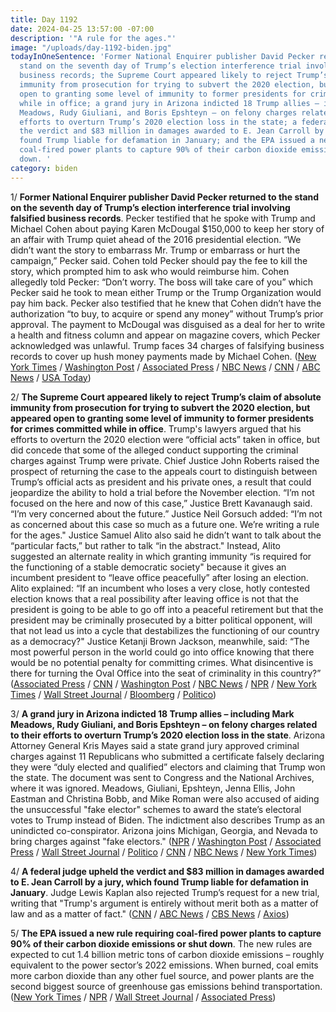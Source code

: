 ```yaml
---
title: Day 1192
date: 2024-04-25 13:57:00 -07:00
description: '"A rule for the ages."'
image: "/uploads/day-1192-biden.jpg"
todayInOneSentence: 'Former National Enquirer publisher David Pecker returned to the
  stand on the seventh day of Trump’s election interference trial involving falsified
  business records; the Supreme Court appeared likely to reject Trump’s claim of absolute
  immunity from prosecution for trying to subvert the 2020 election, but appeared
  open to granting some level of immunity to former presidents for crimes committed
  while in office; a grand jury in Arizona indicted 18 Trump allies – including Mark
  Meadows, Rudy Giuliani, and Boris Epshteyn – on felony charges related to their
  efforts to overturn Trump’s 2020 election loss in the state; a federal judge upheld
  the verdict and $83 million in damages awarded to E. Jean Carroll by a jury, which
  found Trump liable for defamation in January; and the EPA issued a new rule requiring
  coal-fired power plants to capture 90% of their carbon dioxide emissions or shut
  down. '
category: biden
---
```


1/ **Former National Enquirer publisher David Pecker returned to the stand on the seventh day of Trump’s election interference trial involving falsified business records**. Pecker testified that he spoke with Trump and Michael Cohen about paying Karen McDougal $150,000 to keep her story of an affair with Trump quiet ahead of the 2016 presidential election. “We didn’t want the story to embarrass Mr. Trump or embarrass or hurt the campaign,” Pecker said. Cohen told Pecker should pay the fee to kill the story, which prompted him to ask who would reimburse him. Cohen allegedly told Pecker: “Don’t worry. The boss will take care of you” which Pecker said he took to mean either Trump or the Trump Organization would pay him back. Pecker also testified that he knew that Cohen didn’t have the authorization “to buy, to acquire or spend any money” without Trump’s prior approval. The payment to McDougal was disguised as a deal for her to write a health and fitness column and appear on magazine covers, which Pecker acknowledged was unlawful. Trump faces 34 charges of falsifying business records to cover up hush money payments made by Michael Cohen. ([New York Times](https://www.nytimes.com/live/2024/04/25/nyregion/trump-hush-money-trial-news) / [Washington Post](https://www.washingtonpost.com/politics/2024/04/25/trump-hush-money-trial-live-updates-david-pecker-testimony/) / [Associated Press](https://apnews.com/live/trump-trial-hush-money-updates-day-7#0000018f-16e6-dc4a-a1df-3fe7752e0000) / [NBC News](https://www.nbcnews.com/politics/donald-trump/live-blog/trump-trial-hush-money-case-live-updates-rcna149184) / [CNN](https://www.cnn.com/politics/live-news/trump-hush-money-trial-04-25-24/index.html) / [ABC News](https://abcnews.go.com/US/live-updates/trump-hush-money-trial/?id=108402689) / [USA Today](https://www.usatoday.com/story/news/politics/2024/04/25/donald-trump-trial-live-updates-hush-money-case-news/73445686007/))

2/ **The Supreme Court appeared likely to reject Trump’s claim of absolute immunity from prosecution for trying to subvert the 2020 election, but appeared open to granting some level of immunity to former presidents for crimes committed while in office**. Trump's lawyers argued that his efforts to overturn the 2020 election were “official acts” taken in office, but did concede that some of the alleged conduct supporting the criminal charges against Trump were private. Chief Justice John Roberts raised the prospect of returning the case to the appeals court to distinguish between Trump’s official acts as president and his private ones, a result that could jeopardize the ability to hold a trial before the November election. “I’m not focused on the here and now of this case,” Justice Brett Kavanaugh said. “I’m very concerned about the future.” Justice Neil Gorsuch added: “I’m not as concerned about this case so much as a future one. We’re writing a rule for the ages." Justice Samuel Alito also said he didn’t want to talk about the “particular facts,” but rather to talk “in the abstract." Instead, Alito suggested an alternate reality in which granting immunity “is required for the functioning of a stable democratic society" because it gives an incumbent president to “leave office peacefully” after losing an election. Alito explained: “If an incumbent who loses a very close, hotly contested election knows that a real possibility after leaving office is not that the president is going to be able to go off into a peaceful retirement but that the president may be criminally prosecuted by a bitter political opponent, will that not lead us into a cycle that destabilizes the functioning of our country as a democracy?" Justice Ketanji Brown Jackson, meanwhile, said: “The most powerful person in the world could go into office knowing that there would be no potential penalty for committing crimes. What disincentive is there for turning the Oval Office into the seat of criminality in this country?” ([Associated Press](https://apnews.com/article/supreme-court-trump-capitol-riot-prosecution-immunity-72c885c07c77970d4380206f87b2d8ca) / [CNN](https://www.cnn.com/2024/04/25/politics/takeaways-trump-immunity-supreme-court/index.html) / [Washington Post](https://www.washingtonpost.com/politics/2024/04/25/trump-immunity-supreme-court-takeaways/) / [NBC News](https://www.nbcnews.com/politics/supreme-court/supreme-court-hears-trump-immunity-claim-election-interference-case-rcna149182) / [NPR](https://www.npr.org/2024/04/25/1246376720/donald-trump-supreme-court-immunity) / [New York Times](https://www.nytimes.com/live/2024/04/25/us/trump-immunity-supreme-court) / [Wall Street Journal](https://www.wsj.com/us-news/law/donald-trump-immunity-supreme-court-case-b89f1519?mod=hp_lead_pos2) / [Bloomberg](https://www.bloomberg.com/news/live-blog/2024-04-25/trump-immunity-bid-at-supreme-court-lvfaf142) / [Politico](https://www.politico.com/news/2024/04/25/trump-supreme-court-immunity-arguments-00154324))

3/ **A grand jury in Arizona indicted 18 Trump allies – including Mark Meadows, Rudy Giuliani, and Boris Epshteyn – on felony charges related to their efforts to overturn Trump’s 2020 election loss in the state**. Arizona Attorney General Kris Mayes said a state grand jury approved criminal charges against 11 Republicans who submitted a certificate falsely declaring they were “duly elected and qualified” electors and claiming that Trump won the state. The document was sent to Congress and the National Archives, where it was ignored. Meadows, Giuliani, Epshteyn, Jenna Ellis, John Eastman and Christina Bobb, and Mike Roman were also accused of aiding the unsuccessful "fake elector" schemes to award the state’s electoral votes to Trump instead of Biden. The indictment also describes Trump as an unindicted co-conspirator. Arizona joins Michigan, Georgia, and Nevada to bring charges against "fake electors." ([NPR](https://www.npr.org/2024/04/24/1236998675/arizona-fake-elector-charges) / [Washington Post](https://www.washingtonpost.com/national-security/2024/04/24/arizona-2020-election-charges-meadows-giuliani-ellis/) / [Associated Press](https://apnews.com/article/arizona-fake-electors-charges-2020-election-9da5a7e58814ed55ceea1ca55401af85) / [Wall Street Journal](https://www.wsj.com/us-news/law/trump-advisers-including-giuliani-and-meadows-indicted-in-arizona-abf4e08b) / [Politico](https://www.politico.com/news/2024/04/24/arizona-election-indictments-giuliani-meadows-trump-00154241) / [CNN](https://www.cnn.com/2024/04/24/politics/arizona-criminal-charges-2020-election-subversion/index.html) / [NBC News](https://www.nbcnews.com/politics/2024-election/trumps-2020-fake-electors-charged-state-crimes-arizona-rcna149214) / [New York Times](https://www.nytimes.com/2024/04/24/us/arizona-fake-electors-trump.html))

4/ **A federal judge upheld the verdict and $83 million in damages awarded to E. Jean Carroll by a jury, which found Trump liable for defamation in January**. Judge Lewis Kaplan also rejected Trump’s request for a new trial, writing that "Trump's argument is entirely without merit both as a matter of law and as a matter of fact." ([CNN](https://www.cnn.com/2024/04/25/politics/federal-judge-upholds-e-jean-carroll-verdict/index.html) / [ABC News](https://abcnews.go.com/Politics/federal-judge-rejects-donald-trumps-bid-new-jean/story?id=109634929) / [CBS News](https://www.cbsnews.com/news/trump-e-jean-carroll-case-new-trial-denied/) / [Axios](https://www.axios.com/2024/04/25/trumps-appeal-e-jean-carroll-rejected))

5/ **The EPA issued a new rule requiring coal-fired power plants to capture 90% of their carbon dioxide emissions or shut down**. The new rules are expected to cut 1.4 billion metric tons of carbon dioxide emissions – roughly equivalent to the power sector’s 2022 emissions. When burned, coal emits more carbon dioxide than any other fuel source, and power plants are the second biggest source of greenhouse gas emissions behind transportation. ([New York Times](https://www.nytimes.com/2024/04/25/climate/biden-power-plants-pollution.html) / [NPR](https://www.npr.org/2024/04/25/1236609039/epa-power-plant-climate) / [Wall Street Journal](https://www.wsj.com/us-news/climate-environment/new-epa-emissions-rules-squeeze-coal-plants-69f7dfc4?mod=hp_lista_pos2) / [Associated Press](https://apnews.com/article/power-plants-coal-natural-gas-biden-epa-5c96ca146e7f70b47806beb4bc3713e6))